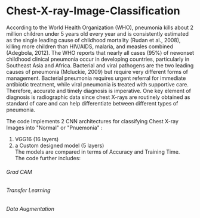 # Chest-X-ray-Image-Classification
According to the World Health Organization (WHO), pneumonia kills about 2 million children
under 5 years old every year and is consistently estimated as the single leading cause of
childhood mortality (Rudan et al., 2008), killing more children than HIV/AIDS, malaria, and
measles combined (Adegbola, 2012). The WHO reports that nearly all cases (95%) of newonset
childhood clinical pneumonia occur in developing countries, particularly in Southeast
Asia and Africa. Bacterial and viral pathogens are the two leading causes of pneumonia
(Mcluckie, 2009) but require very different forms of management. Bacterial pneumonia
requires urgent referral for immediate antibiotic treatment, while viral pneumonia is treated
with supportive care. Therefore, accurate and timely diagnosis is imperative. One key element
of diagnosis is radiographic data since chest X-rays are routinely obtained as standard of care
and can help differentiate between different types of pneumonia.</br>

The code Implements 2 CNN architectures for classifying Chest X-ray Images into "Normal" or "Pnuemonia" : </br>
1. VGG16 (16 layers)</br>
2. a Custom designed model (5 layers) </br>
The models are compared in terms of Accuracy and Training Time. </br>
The code further includes:</br>
###### Grad CAM</br>
###### Transfer Learning</br>
###### Data Augmentation</br>
